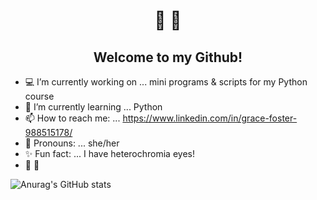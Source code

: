    <h1 align ="center">👋 🌌</h1>
   <h2 align="center">Welcome to my Github!</h2>
  
   
- :computer: I’m currently working on ... mini programs & scripts for my Python course
- 🧠 I’m currently learning ... Python
- 📫 How to reach me: ... https://www.linkedin.com/in/grace-foster-988515178/
- :woman: Pronouns: ... she/her
- :sparkles: Fun fact: ... I have heterochromia eyes!
- 👋 :milky_way:

![Anurag's GitHub stats](https://github-readme-stats.vercel.app/api?username=Fallinqqq&theme=tokyonight&show_icons=true)

